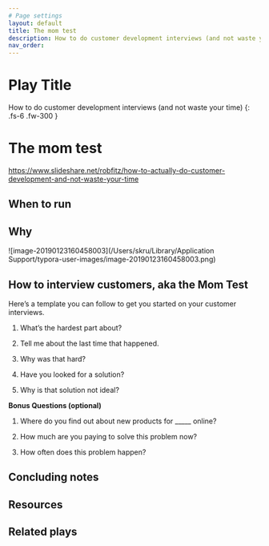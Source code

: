 ```yaml
---
# Page settings
layout: default
title: The mom test
description: How to do customer development interviews (and not waste your time)
nav_order:
---
```

# Play Title
How to do customer development interviews (and not waste your time)
{: .fs-6 .fw-300 }

# The mom test

https://www.slideshare.net/robfitz/how-to-actually-do-customer-development-and-not-waste-your-time

## When to run

## Why

![image-20190123160458003](/Users/skru/Library/Application Support/typora-user-images/image-20190123160458003.png)

## How to interview customers, aka the Mom Test

Here’s a template you can follow to get you started on your customer interviews.

1. What’s the hardest part about?
2. Tell me about the last time that happened.
3. Why was that hard?

1. Have you looked for a solution?

1. Why is that solution not ideal?

**Bonus Questions (optional)**

1. Where do you find out about new products for _____ online?
2. How much are you paying to solve this problem now?

1. How often does this problem happen?


## Concluding notes

## Resources

## Related plays
